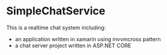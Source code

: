 # SimpleChatService

This is a realtime chat system including:
- an application written in xamarin using mvvmcross pattern
- a chat server project written in ASP.NET CORE 
